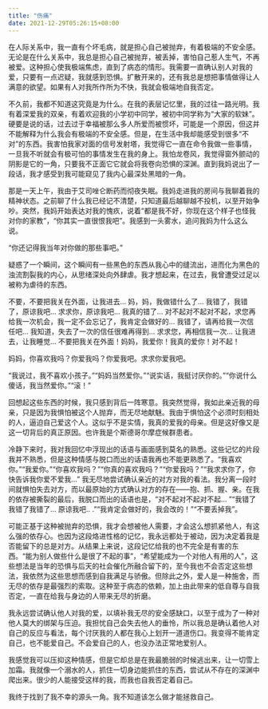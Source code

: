 ```yaml
---
title: "伤痛"
date: 2021-12-29T05:26:15+08:00
---
```


在人际关系中，我一直有个坏毛病，就是担心自己被抛弃，有着极端的不安全感。无论是在什么关系中，我总是担心自己被抛弃，被丢掉，害怕自己惹人生气，不再被爱。这种担心使我极端焦虑，直到了病态的情形。我需要一直确认别人对我的爱，只要有一点迟疑，我就感到恐惧。扩散开来的，还有我总是想把事情做得让人满意的欲望。如果有人对我所作所为不快，我就会极端地自我否定。

不久前，我都不知道这究竟是为什么。在我的表层记忆里，我的过往一路光明。我有着深爱我的双亲，有着欢迎我的小学初中同学，被初中同学称为“大家的软妹”。硬要是说的话，过去过于幸福被那么多人所爱而被惯坏，可能是一个原因，但这并不能解释为什么我会有极端的不安全感。但是，在生活中我却能感受到很多“不对”的东西。我害怕我家对面的信号发射塔，我觉得它一直在命令我做一些事情，一旦我不听就会有极可怕的事情发生在我的身上。我怕龙卷风，我觉得窗外颤动的阴影是它的一角，只要我不正面它它就会将我卷向恐惧的深渊。直到我妈说出了一段话，我才感受到我可能窥见了我内心最深处黑暗的一角。

那是一天上午，我由于艾司唑仑断药而彻夜失眠。我妈走进我的房间与我聊着我的精神状态。之前聊了什么我已经记不清楚，只知道最后越聊越不投机，以至开始争吵。突然，我妈开始表达对我的愧疚，说着“都是我不好，你现在这个样子也怪我对你的家教”，“你其实一直很恨我吧”。我感到一头雾水，追问我妈为什么这么说。

“你还记得我当年对你做的那些事吧。”

疑惑了一个瞬间，这个瞬间有一些黑色的东西从我心中的缝流出，进而化为黑色的浊流割裂我的内心，从思绪深处向外肆虐。我才想起来，在过去，我曾遭受过足以被称为虐待的东西。

不要，不要把我关在外面，让我进去... 妈，妈，我做错什么了... 我错了，我错了，原谅我吧... 求求你，原谅我吧... 我真的错了... 对不起对不起对不起，求您再给我一次机会，我一定不会忘记了，我肯定会做好的... 我错了，请再给我一次信任吧... 我知道，失去了一次的信任很难再得到... 求求您，再相信我一次... 让我进去，让我睡觉... 不要把我关在外面！妈妈，我爱你！我真的爱你！对不起！

妈妈，你喜欢我吗？你爱我吗？你爱我吧。求求你爱我吧。

“我说过，我不喜欢小孩子。”“妈妈当然爱你。”“说实话，我挺讨厌你的。”“你说什么傻话，我当然爱你。”“滚！”

回想起这些东西的时候，我只感到背后一阵寒意。我突然觉得，我如此亲近我的母亲，只是因为我惧怕被这个人抛弃，而无尽地献魅。我由于惧怕这个必须时刻相处的人，逼迫自己爱这个人。这似乎不是实情，我真的爱我的母亲。但是这好像又是这一切背后的真正原因。也许我是个斯德哥尔摩症候群患者。

冷静下来时，我对我回忆中浮现出的话语与画面感到莫名的熟悉。这些记忆的片段我并不熟悉，但是这种情感与脱口而出的话语我再也不能更熟悉了。“我喜欢你。”“我爱你。”“你喜欢我吗？”“你真的喜欢我吗？”“你爱我吗？”“我求求你了，你快告诉我你爱不爱我...” 我无尽地尝试确认亲近的对方对我的看法。我分离一段时间就惧怕失去对方，而以最原始的方式确认对方的存在——抱、抓、握、亲。在我的依存被撕裂的最后，我脱口而出的话语也是，“对不起对不起对不起... ”“我错了我错了我错了... 原谅我吧.. .”“我肯定会做好的，我会改的！”“不要丢掉我”。

可能正基于这种被抛弃的恐惧，我才会想被他人需要，才会这么想抓紧他人，有这么强的依存心。也因为这段烙进性格的记忆，我永远都处于被动，因为决定着我是否能留下的总是对方。从结果上来说，这段记忆给我的也不完全是有害的东西。“能为别人做些什么是很了不起的事”，“希望能成为一个对他人有用的人”，这些想法是当年的恐惧与后天的社会催化所融合留下的，至今我也不会否定这些想法，我依然为这些思想而感到自我满足与骄傲。但除此之外，爱人是一种施舍，而无尽的依存是最强烈的索取。这种至于病态的依赖，加上由此带来的低自尊与自我否定，一直在给我与身边的人带来无尽的折磨。

我永远尝试确认他人对我的爱，以填补我无尽的安全感缺口，以至于成为了一种对他人莫大的绑架与压迫。我担忧自己会失去他人的垂怜，所以我总是确认着他人对自己的反应与看法，每个讨厌我的人都在我心上划开一道道伤口。我变得不能肯定自己，也不能爱自己。不会爱自己的人，也没办法正常地爱别人。

我感觉我可以压抑这种情感，但是它却总是在我最脆弱的时候逃出来，让一切雪上加霜。我就像一个溺水的人，抓住一切身边能抓住的东西，尝试从不存在的深渊中爬出来。很少的人能接受这样的我，而我也自我否定着自己。

我终于找到了我不幸的源头一角。我不知道该怎么做才能拯救自己。
